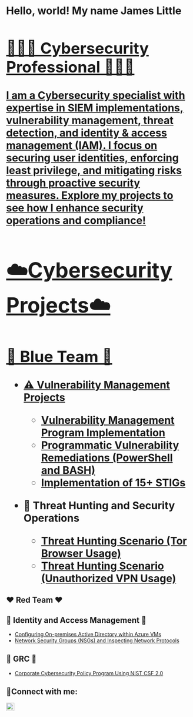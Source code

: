 <h1> Hello, world! My name James Little <a href="(https://www.linkedin.com/in/jamesblittle5/)"> 

  ## 👨🏾‍💻 Cybersecurity Professional 👨🏾‍💻 

I am a Cybersecurity specialist with expertise in SIEM implementations, vulnerability management, threat detection, and identity & access management (IAM). I focus on securing user identities, enforcing least privilege, and mitigating risks through proactive security measures. Explore my projects to see how I enhance security operations and compliance!

# ☁️Cybersecurity Projects☁️










## 💙 Blue Team 💙 
  
- <b>⚠️ Vulnerability Management Projects</b>
  - [Vulnerability Management Program Implementation](https://github.com/jameslittle05/Vuln-Mgmt-Project)
  - [Programmatic Vulnerability Remediations (PowerShell and BASH)](https://github.com/jameslittle05/Prog-Vuln-Rem)
  - [Implementation of 15+ STIGs](https://github.com/jameslittle05/Stigs)
 
- <b>🚨 Threat Hunting and Security Operations</b>
  - [Threat Hunting Scenario (Tor Browser Usage)](https://github.com/jameslittle05/Threat-Hunt)
  - [Threat Hunting Scenario (Unauthorized VPN Usage)](https://github.com/jameslittle05/ThreatHunts/blob/main/README.md)

## ❤️ Red Team ❤️



## 💚 Identity and Access Management 💚
  - [Configuring On-premises Active Directory within Azure VMs](https://github.com/jameslittle05/configure-ad)
  - [Network Security Groups (NSGs) and Inspecting Network Protocols](https://github.com/jameslittle05/azure-network-protocols)


## 🖤 GRC 🖤 
 - [Corporate Cybersecurity Policy Program Using NIST CSF 2.0](https://github.com/jameslittle05/Cybersecurity-Policy-Project-NIST)


<h2>🤳Connect with me:</h2>

[<img align="left" alt="Josh | LinkedIn" width="22px" src="https://cdn.jsdelivr.net/npm/simple-icons@v3/icons/linkedin.svg" />][linkedin]

[linkedin]: https://linkedin.com/in/Jamesblittle5
